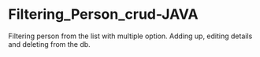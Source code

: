 # Filtering_Person_crud-JAVA
Filtering person from the list with multiple option. Adding up, editing details and deleting from the db.
